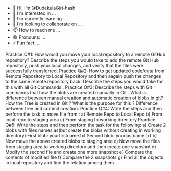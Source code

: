 - 👋 Hi, I’m @DudekulaGiri-hash
- 👀 I’m interested in ...
- 🌱 I’m currently learning ...
- 💞️ I’m looking to collaborate on ...
- 📫 How to reach me ...
- 😄 Pronouns: ...
- ⚡ Fun fact: ...

<!---
DudekulaGiri-hash/DudekulaGiri-hash is a ✨ special ✨ repository because its `README.md` (this file) appears on your GitHub profile.
You can click the Preview link to take a look at your changes.
--->
Practice Q#1: How would you move your local repository to a remote GitHub repository? Describe the steps you would
take to add the remote Git Hub repository, push your local changes, and verify that the files were successfully
transferred.
Practice Q#2: How to get updated code/data from Remote Repository to Local Repository and then aagain push the
changes to the same remote repository back. Describe the steps you would take for this with all Git Commands .
Practice Q#3: Describe the steps with Git commands that how the blobs are created manually in Git .
What is difference between manual creation and automatic creation of blobs in git?
How the Tree is created in Git ?
What is the purpose for this ?
Difference between tree and commit creation.
Practice Q#4: Write the steps and then perform the task to move file from :
a) Remote Repo to Local Repo
b) From local repo to staging area
c) From staging to working directory
Practice Q#5: Write the steps and then perform the task for the following:
a) Create 2 blobs with files names as(but create the blobs without creating in working directory)
First blob: yourfirstname.txt
Second blob: yourlastname.txt
b) Now move the above created blobs to staging area
c) Now move the files from staging area to working directory and then create one snapshot
d) Modify the second file and create one more snapshot
e) Compare the contents of modified file
f) Compare the 2 snapshots
g) Find all the objects in local repository and find the relation among them
